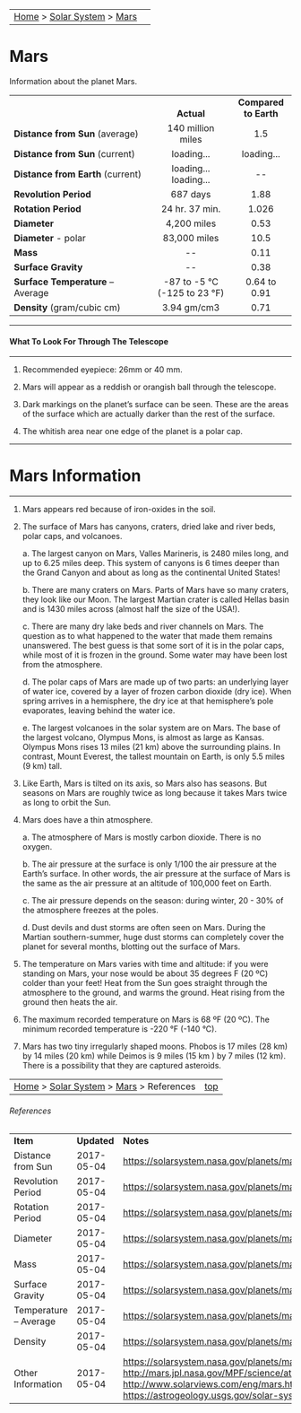 <script src="/js/whatsup.js"></script>
<script src="/js/utils.js"></script>
<script type="text/javascript">
	var objectName ="Mars"
	var objectDesc ="The Red Planet<br/><h5>(... and moons Deimos and Phobos)"
	var objectImage="mars.png"
</script>
<script type="text/javascript">
	setInterval(function(){
		fetch("../data.json")
			.then(function(response) {
				return response.json();
			})
			.then(function(data) {
				var d=new Date();
				var v=interpolate(data.Mars.sun_distance,d.valueOf()/1000);
				document.getElementById("dist_sun").innerText=au_to_mi(v).numberFormat(3)+' miles';
				document.getElementById("dist_sun_au").innerText=v.numberFormat(3);
				var v=interpolate(data.Mars.earth_distance,d.valueOf()/1000);
				document.getElementById("dist_earth").innerText=au_to_mi(v).numberFormat(3)+' miles';
				document.getElementById("dist_earth_light").innerText=au_to_ls(v).timeFormat()+' light-time';
			})
			.catch(function(error) {
				console.log('error: '+error);
			});
		}, 1000);
</script>

|                                                                                     |                        |
| :---------------------------------------------------------------------------------- | ---------------------: |
| [Home](/notes/#object-notes) > [Solar System](/notes/#solar-system) > [Mars](#mars) | <div id=whatsup></div> |

# Mars

Information about the planet Mars.

|                                   |                                                                                            |                                          |
| --------------------------------- | :----------------------------------------------------------------------------------------: | :--------------------------------------: |
|                                   |                                      <br/>**Actual**                                       |        **Compared<br/>to Earth**         |
| **Distance from Sun** (average)   |                                     140 million miles                                      |                   1.5                    |
| **Distance from Sun** (current)   |                           <span id="dist_sun">loading...</span>                            | <span id="dist_sun_au">loading...</span> |
| **Distance from Earth** (current) | <span id="dist_earth">loading...</span><br /><span id="dist_earth_light">loading...</span> |                    --                    |
| **Revolution Period**             |                                          687 days                                          |                   1.88                   |
| **Rotation Period**               |                                       24 hr. 37 min.                                       |                  1.026                   |
| **Diameter**                      |                                        4,200 miles                                         |                   0.53                   |
| **Diameter** - polar              |                                        83,000 miles                                        |                   10.5                   |
| **Mass**                          |                                             --                                             |                   0.11                   |
| **Surface Gravity**               |                                             --                                             |                   0.38                   |
| **Surface Temperature** – Average |                          -87 to -5 &deg;C<br/>(-125 to 23 &deg;F)                          |               0.64 to 0.91               |
| **Density** (gram/cubic cm)       |                                        3.94 gm/cm3                                         |                   0.71                   |

---

#### What To Look For Through The Telescope

---

1. Recommended eyepiece: 26mm or 40 mm.

2. Mars will appear as a reddish or orangish ball through the telescope.

3. Dark markings on the planet’s surface can be seen. These are the areas of the surface which are actually darker than the rest of the surface.

4. The whitish area near one edge of the planet is a polar cap.

---

# Mars Information

---

1. Mars appears red because of iron-oxides in the soil.

2. The surface of Mars has canyons, craters, dried lake and river beds, polar caps, and volcanoes.

   a. The largest canyon on Mars, Valles Marineris, is 2480 miles long, and up to 6.25 miles deep. This system of canyons is 6 times deeper than the Grand Canyon and about as long as the continental United States!

   b. There are many craters on Mars. Parts of Mars have so many craters, they look like our Moon. The largest Martian crater is called Hellas basin and is 1430 miles across (almost half the size of the USA!).

   c. There are many dry lake beds and river channels on Mars. The question as to what happened to the water that made them remains unanswered. The best guess is that some sort of it is in the polar caps, while most of it is frozen in the ground. Some water may have been lost from the atmosphere.

   d. The polar caps of Mars are made up of two parts: an underlying layer of water ice, covered by a layer of frozen carbon dioxide (dry ice). When spring arrives in a hemisphere, the dry ice at that hemisphere’s pole evaporates, leaving behind the water ice.

   e. The largest volcanoes in the solar system are on Mars. The base of the largest volcano, Olympus Mons, is almost as large as Kansas. Olympus Mons rises 13 miles (21 km) above the surrounding plains. In contrast, Mount Everest, the tallest mountain on Earth, is only 5.5 miles (9 km) tall.

3. Like Earth, Mars is tilted on its axis, so Mars also has seasons. But seasons on Mars are roughly twice as long because it takes Mars twice as long to orbit the Sun.

4. Mars does have a thin atmosphere.

   a. The atmosphere of Mars is mostly carbon dioxide. There is no oxygen.

   b. The air pressure at the surface is only 1/100 the air pressure at the Earth’s surface. In other words, the air pressure at the surface of Mars is the same as the air pressure at an altitude of 100,000 feet on Earth.

   c. The air pressure depends on the season: during winter, 20 - 30% of the atmosphere freezes at the poles.

   d. Dust devils and dust storms are often seen on Mars. During the Martian southern-summer, huge dust storms can completely cover the planet for several months, blotting out the surface of Mars.

5. The temperature on Mars varies with time and altitude: if you were standing on Mars, your nose would be about 35 degrees F (20 ºC) colder than your feet! Heat from the Sun goes straight through the atmosphere to the ground, and warms the ground. Heat rising from the ground then heats the air.

6. The maximum recorded temperature on Mars is 68 ºF (20 ºC). The minimum recorded temperature is -220 &deg;F (-140 &deg;C).

7. Mars has two tiny irregularly shaped moons. Phobos is 17 miles (28 km) by 14 miles (20 km) while Deimos is 9 miles (15 km ) by 7 miles (12 km). There is a possibility that they are captured asteroids.

|                                                                                                  |              |
| :----------------------------------------------------------------------------------------------- | -----------: |
| [Home](/notes/#object-notes) > [Solar System](/notes/#solar-system) > [Mars](#mars) > References | [top](#mars) |

###### References

|                       |             |                                                                                                                                                                                                                  |
| --------------------- | ----------- | ---------------------------------------------------------------------------------------------------------------------------------------------------------------------------------------------------------------- |
| **Item**              | **Updated** | **Notes**                                                                                                                                                                                                        |
| Distance from Sun     | 2017-05-04  | <https://solarsystem.nasa.gov/planets/mars/facts>                                                                                                                                                                |
| Revolution Period     | 2017-05-04  | <https://solarsystem.nasa.gov/planets/mars/facts>                                                                                                                                                                |
| Rotation Period       | 2017-05-04  | <https://solarsystem.nasa.gov/planets/mars/facts>                                                                                                                                                                |
| Diameter              | 2017-05-04  | <https://solarsystem.nasa.gov/planets/mars/facts>                                                                                                                                                                |
| Mass                  | 2017-05-04  | <https://solarsystem.nasa.gov/planets/mars/facts>                                                                                                                                                                |
| Surface Gravity       | 2017-05-04  | <https://solarsystem.nasa.gov/planets/mars/facts>                                                                                                                                                                |
| Temperature – Average | 2017-05-04  | <https://solarsystem.nasa.gov/planets/mars/facts>                                                                                                                                                                |
| Density               | 2017-05-04  | <https://solarsystem.nasa.gov/planets/mars/facts>                                                                                                                                                                |
| Other Information     | 2017-05-04  | <https://solarsystem.nasa.gov/planets/mars/facts><br/><http://mars.jpl.nasa.gov/MPF/science/atmospheric.html><br/><http://www.solarviews.com/eng/mars.htm><br/><https://astrogeology.usgs.gov/solar-system/mars> |
